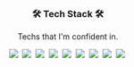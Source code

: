 <h3 align="center">🛠 Tech Stack 🛠</h3>
<p align="center"> Techs that I'm confident in. </p>
<p align="center">
  <img src="https://img.shields.io/badge/javascript-F7DF1E?style=for-the-badge&logo=javascript&logoColor=black">&nbsp
  <img src="https://img.shields.io/badge/typescript-3178C6?style=for-the-badge&logo=typescript&logoColor=white">&nbsp 
  <img src="https://img.shields.io/badge/react-61DAFB?style=for-the-badge&logo=react&logoColor=black">&nbsp 
  <img src="https://img.shields.io/badge/next.js-000000?style=for-the-badge&logo=Next.js&logoColor=white">&nbsp
  <img src="https://img.shields.io/badge/tailwind CSS-000000?style=for-the-badge&logo=tailwindCSS&logoColor=06B6D4">&nbsp
  <img src="https://img.shields.io/badge/jquery-0769AD?style=for-the-badge&logo=jquery&logoColor=white">&nbsp
  <img src="https://img.shields.io/badge/node.js-339933?style=for-the-badge&logo=Node.js&logoColor=white">&nbsp
  <img src="https://img.shields.io/badge/express-000000?style=for-the-badge&logo=express&logoColor=white">&nbsp
  <img src="https://img.shields.io/badge/git-F05032?style=for-the-badge&logo=git&logoColor=white">&nbsp
</p>

